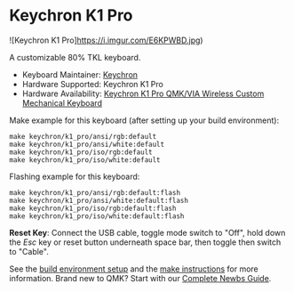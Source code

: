 # Keychron K1 Pro

![Keychron K1 Pro]<https://i.imgur.com/E6KPWBD.jpg>)

A customizable 80% TKL keyboard.

* Keyboard Maintainer: [Keychron](https://github.com/keychron)
* Hardware Supported: Keychron K1 Pro
* Hardware Availability: [Keychron K1 Pro QMK/VIA Wireless Custom Mechanical Keyboard](https://www.keychron.com/products/keychron-k1-pro-qmk-via-wireless-custom-mechanical-keyboard)

Make example for this keyboard (after setting up your build environment):

    make keychron/k1_pro/ansi/rgb:default
    make keychron/k1_pro/ansi/white:default
    make keychron/k1_pro/iso/rgb:default
    make keychron/k1_pro/iso/white:default

Flashing example for this keyboard:

    make keychron/k1_pro/ansi/rgb:default:flash
    make keychron/k1_pro/ansi/white:default:flash
    make keychron/k1_pro/iso/rgb:default:flash
    make keychron/k1_pro/iso/white:default:flash

**Reset Key**: Connect the USB cable, toggle mode switch to "Off", hold down the *Esc* key or reset button underneath space bar, then toggle then switch to "Cable".

See the [build environment setup](https://docs.qmk.fm/#/getting_started_build_tools) and the [make instructions](https://docs.qmk.fm/#/getting_started_make_guide) for more information. Brand new to QMK? Start with our [Complete Newbs Guide](https://docs.qmk.fm/#/newbs).
